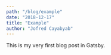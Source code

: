 ```yaml
---
path: "/blog/example"
date: "2018-12-17"
title: "Example"
author: "Jofred Cayabyab"
---
```


This is my very first blog post in Gatsby.